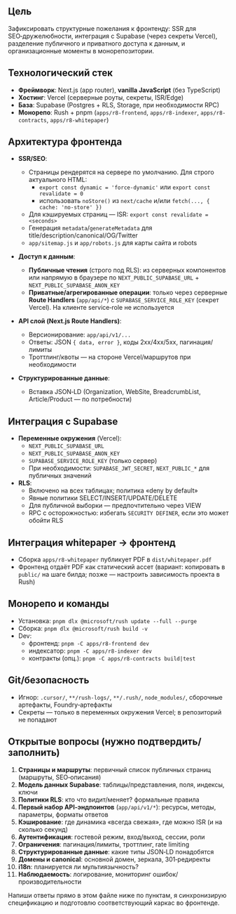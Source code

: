 ## Цель

Зафиксировать структурные пожелания к фронтенду: SSR для SEO‑дружелюбности, интеграция с Supabase (через секреты Vercel), разделение публичного и приватного доступа к данным, и организационные моменты в монорепозитории.

## Технологический стек
- **Фреймворк**: Next.js (app router), **vanilla JavaScript** (без TypeScript)
- **Хостинг**: Vercel (серверные роуты, секреты, ISR/Edge)
- **База**: Supabase (Postgres + RLS, Storage, при необходимости RPC)
- **Монорепо**: Rush + pnpm (`apps/r8-frontend`, `apps/r8-indexer`, `apps/r8-contracts`, `apps/r8-whitepaper`)

## Архитектура фронтенда
- **SSR/SEO**:
  - Страницы рендерятся на сервере по умолчанию. Для строго актуального HTML:
    - `export const dynamic = 'force-dynamic'` или `export const revalidate = 0`
    - использовать `noStore()` из `next/cache` и/или `fetch(..., { cache: 'no-store' })`
  - Для кэшируемых страниц — ISR: `export const revalidate = <seconds>`
  - Генерация `metadata`/`generateMetadata` для title/description/canonical/OG/Twitter
  - `app/sitemap.js` и `app/robots.js` для карты сайта и robots

- **Доступ к данным**:
  - **Публичные чтения** (строго под RLS): из серверных компонентов или напрямую в браузере по `NEXT_PUBLIC_SUPABASE_URL` + `NEXT_PUBLIC_SUPABASE_ANON_KEY`
  - **Приватные/агрегированные операции**: только через серверные **Route Handlers** (`app/api/*`) с `SUPABASE_SERVICE_ROLE_KEY` (секрет Vercel). На клиенте service‑role не используется

- **API слой (Next.js Route Handlers)**:
  - Версионирование: `app/api/v1/...`
  - Ответы: JSON `{ data, error }`, коды 2xx/4xx/5xx, пагинация/лимиты
  - Троттлинг/квоты — на стороне Vercel/маршрутов при необходимости

- **Структурированные данные**:
  - Вставка JSON‑LD (Organization, WebSite, BreadcrumbList, Article/Product — по потребности)

## Интеграция с Supabase
- **Переменные окружения** (Vercel):
  - `NEXT_PUBLIC_SUPABASE_URL`
  - `NEXT_PUBLIC_SUPABASE_ANON_KEY`
  - `SUPABASE_SERVICE_ROLE_KEY` (только сервер)
  - При необходимости: `SUPABASE_JWT_SECRET`, `NEXT_PUBLIC_*` для публичных значений
- **RLS**:
  - Включено на всех таблицах; политика «deny by default»
  - Явные политики SELECT/INSERT/UPDATE/DELETE
  - Для публичной выборки — предпочтительно через VIEW
  - RPC с осторожностью: избегать `SECURITY DEFINER`, если это может обойти RLS

## Интеграция whitepaper → фронтенд
- Сборка `apps/r8-whitepaper` публикует PDF в `dist/whitepaper.pdf`
- Фронтенд отдаёт PDF как статический ассет (вариант: копировать в `public/` на шаге билда; позже — настроить зависимость проекта в Rush)

## Монорепо и команды
- Установка: `pnpm dlx @microsoft/rush update --full --purge`
- Сборка: `pnpm dlx @microsoft/rush build -v`
- Dev:
  - фронтенд: `pnpm -C apps/r8-frontend dev`
  - индексатор: `pnpm -C apps/r8-indexer dev`
  - контракты (опц.): `pnpm -C apps/r8-contracts build|test`

## Git/безопасность
- Игнор: `.cursor/`, `**/rush-logs/`, `**/.rush/`, `node_modules/`, сборочные артефакты, Foundry‑артефакты
- Секреты — только в переменных окружения Vercel; в репозиторий не попадают

## Открытые вопросы (нужно подтвердить/заполнить)
1) **Страницы и маршруты**: первичный список публичных страниц (маршруты, SEO‑описания)
2) **Модель данных Supabase**: таблицы/представления, поля, индексы, ключи
3) **Политики RLS**: кто что видит/меняет? формальные правила
4) **Первый набор API‑эндпоинтов** (`app/api/v1/*`): ресурсы, методы, параметры, форматы ответов
5) **Кэширование**: где динамика «всегда свежая», где можно ISR (и на сколько секунд)
6) **Аутентификация**: гостевой режим, вход/выход, сессии, роли
7) **Ограничения**: пагинация/лимиты, троттлинг, rate limiting
8) **Структурированные данные**: какие типы JSON‑LD понадобятся
9) **Домены и canonical**: основной домен, зеркала, 301‑редиректы
10) **i18n**: планируется ли мультиязычность?
11) **Наблюдаемость**: логирование, мониторинг ошибок/производительности

Напиши ответы прямо в этом файле ниже по пунктам, я синхронизирую спецификацию и подготовлю соответствующий каркас во фронтенде.


